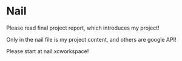 # Nail

Please read final project report, which introduces my project!

Only in the nail file is my project content, and others are google API!

Please start at nail.xcworkspace!
